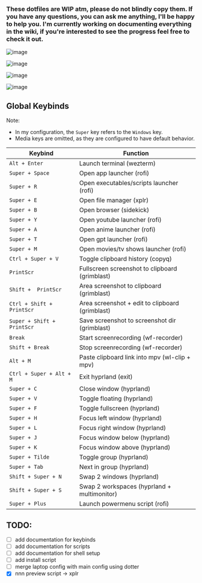 ### These dotfiles are WIP atm, please do not blindly copy them. If you have any questions, you can ask me anything, I'll be happy to help you. I'm currently working on documenting everything in the wiki, if you're interested to see the progress feel free to check it out. 

![image](https://github.com/justchokingaround/dotfiles/assets/44473782/02395452-dbb4-4a42-a9d0-ec6743004d7c)

![image](https://github.com/justchokingaround/dotfiles/assets/44473782/f34a9399-20ce-4dd2-bc96-dee64e9afc26)

![image](https://github.com/justchokingaround/dotfiles/assets/44473782/8dafcef1-dd00-4463-a944-1f4a4dae4fe6)

![image](https://github.com/justchokingaround/dotfiles/assets/44473782/29e37b2c-ad91-456c-8d12-a08bfcc55e58)

## Global Keybinds

Note: 
- In my configuration, the `Super` key refers to the `Windows` key.
- Media keys are omitted, as they are configured to have default behavior.

|        Keybind             |                 Function                        |
| -------------------------- | ----------------------------------------------- |
| `Alt + Enter`              | Launch terminal (wezterm)                       |
| `Super + Space`            | Open app launcher (rofi)                        |
| `Super + R`                | Open executables/scripts launcher (rofi)        |
| `Super + E`                | Open file manager (xplr)                        |
| `Super + B`                | Open browser (sidekick)                         |
| `Super + Y`                | Open youtube launcher (rofi)                    |
| `Super + A`                | Open anime launcher (rofi)                      |
| `Super + T`                | Open gpt launcher (rofi)                        |
| `Super + M`                | Open movies/tv shows launcher (rofi)            |
| `Ctrl + Super + V`         | Toggle clipboard history (copyq)                |
| `PrintScr`                 | Fullscreen screenshot to clipboard (grimblast)  |
| `Shift +  PrintScr`        | Area screenshot to clipboard (grimblast)        |
| `Ctrl + Shift +  PrintScr` | Area screenshot + edit to clipboard (grimblast) |
| `Super + Shift +  PrintScr`| Save screenshot to screenshot dir (grimblast)   |
| `Break`                    | Start screenrecording (wf-recorder)             |
| `Shift + Break`            | Stop screenrecording (wf-recorder)              |
| `Alt + M`                  | Paste clipboard link into mpv (wl-clip + mpv)   |
| `Ctrl + Super + Alt + M`   | Exit hyprland (exit)                            |
| `Super + C`                | Close window (hyprland)                         |
| `Super + V`                | Toggle floating (hyprland)                      |
| `Super + F`                | Toggle fullscreen (hyprland)                    |
| `Super + H`                | Focus left window (hyprland)                    |
| `Super + L`                | Focus right window (hyprland)                   |
| `Super + J`                | Focus window below (hyprland)                   |
| `Super + K`                | Focus window above (hyprland)                   |
| `Super + Tilde`            | Toggle group (hyprland)                         |
| `Super + Tab`              | Next in group (hyprland)                        |
| `Shift + Super + N`        | Swap 2 windows (hyprland)                       |
| `Shift + Super + S`        | Swap 2 workspaces (hyprland + multimonitor)     |
| `Super + Plus`             | Launch powermenu script (rofi)                  |

## TODO: 
- [ ] add documentation for keybinds
- [ ] add documentation for scripts
- [ ] add documentation for shell setup
- [ ] add install script
- [ ] merge laptop config with main config using dotter
- [x] nnn preview script -> xplr
